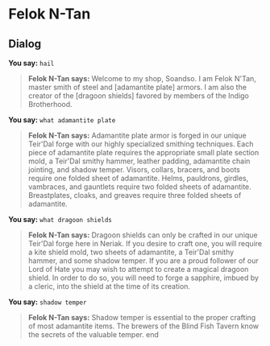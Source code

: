 # Felok N-Tan
## Dialog

**You say:** `hail`



>**Felok N-Tan says:** Welcome to my shop, Soandso. I am Felok N'Tan, master smith of steel and [adamantite plate] armors. I am also the creator of the [dragoon shields] favored by members of the Indigo Brotherhood.

**You say:** `what adamantite plate`



>**Felok N-Tan says:** Adamantite plate armor is forged in our unique Teir'Dal forge with our highly specialized smithing techniques. Each piece of adamantite plate requires the appropriate small plate section mold, a Teir'Dal smithy hammer, leather padding, adamantite chain jointing, and shadow temper. Visors, collars, bracers, and boots require one folded sheet of adamantite. Helms, pauldrons, girdles, vambraces, and gauntlets require two folded sheets of adamantite. Breastplates, cloaks, and greaves require three folded sheets of adamantite.

**You say:** `what dragoon shields`



>**Felok N-Tan says:** Dragoon shields can only be crafted in our unique Teir'Dal forge here in Neriak. If you desire to craft one, you will require a kite shield mold, two sheets of adamantite, a Teir'Dal smithy hammer, and some shadow temper. If you are a proud follower of our Lord of Hate you may wish to attempt to create a magical dragoon shield. In order to do so, you will need to forge a sapphire, imbued by a cleric, into the shield at the time of its creation.

**You say:** `shadow temper`



>**Felok N-Tan says:** Shadow temper is essential to the proper crafting of most adamantite items. The brewers of the Blind Fish Tavern know the secrets of the valuable temper.
end






